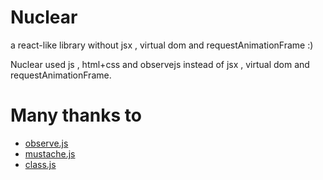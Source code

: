 # Nuclear
a react-like library without jsx , virtual dom and requestAnimationFrame :)

Nuclear used js , html+css and observejs instead of jsx , virtual dom and requestAnimationFrame.

# Many thanks to

* [observe.js](https://github.com/kmdjs/observejs) 
* [mustache.js](https://github.com/janl/mustache.js) 
* [class.js](http://ejohn.org/blog/simple-javascript-inheritance/) 


